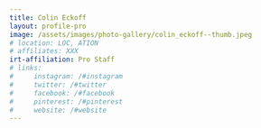 ```yaml
---
title: Colin Eckoff
layout: profile-pro
image: /assets/images/photo-gallery/colin_eckoff--thumb.jpeg
# location: LOC, ATION
# affiliates: XXX
irt-affiliation: Pro Staff
# links:
#     instagram: /#instagram
#     twitter: /#twitter
#     facebook: /#facebook
#     pinterest: /#pinterest
#     website: /#website
---
```

